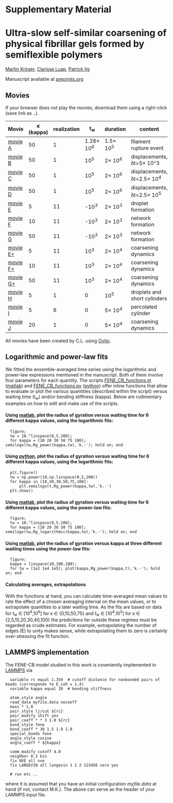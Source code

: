 # Supplementary Material

# Ultra-slow self-similar coarsening of physical fibrillar gels formed by semiflexible polymers

[Martin Kröger](https://www.complexfluids.ethz.ch/), [Clarisse Luap](https://www.scopus.com/authid/detail.uri?authorId=6507066994&origin=resultslist), [Patrick Ilg](https://www.reading.ac.uk/maths-and-stats/staff/patrick-ilg)

Manuscript available at [preprints.org](preprints.org)

## Movies

If your browser does not play the movies, download them using a right-click (save link as ..). 

| Movie | &kappa; (kappa) | realization | t<sub>w</sub> | duration | content |
| ---- | ---- | ----  |------------------ | ----  | -----------------------------------------------------------------------   |
|[movie A](https://www.complexfluids.ethz.ch/MK/2024-FENE-CB/kappa=50-tw=1e5-copy=1-rupture.gif) |  50 | 1 | 1.28&times; 10<sup>6</sup> | 1.5&times; 10<sup>5</sup> |  filament rupture event
|[movie B](https://www.complexfluids.ethz.ch/MK/2024-FENE-CB/kappa=50-tw=1e5-copy=1-dframes=1.mp4) | 50 | 1 | 10<sup>5</sup> | 2&times; 10<sup>6</sup> |  displacements, &delta;t=5&times; 10^3|
| [movie C](https://www.complexfluids.ethz.ch/MK/2024-FENE-CB/kappa=50-tw=1e5-copy=1-dframes=5.mp4) | 50 | 1 | 10<sup>5</sup> | 2&times; 10<sup>6</sup>  | displacements, &delta;t=2.5&times; 10<sup>4</sup>|
| [movie D](https://www.complexfluids.ethz.ch/MK/2024-FENE-CB/kappa=50-tw=1e5-copy=1-dframes=50.mp4) | 50 | 1 | 10<sup>5</sup> | 2&times; 10<sup>6</sup>  | displacements, &delta;t=2.5&times; 10<sup>5</sup>|
| [movie E](https://www.complexfluids.ethz.ch/MK/2024-FENE-CB/kappa=5-init-chain-color-openr.mp4) | 5 | 11 | -10<sup>3</sup> | 2&times; 10<sup>3</sup> | droplet formation|
| [movie F](https://www.complexfluids.ethz.ch/MK/2024-FENE-CB/kappa=10-init-chain-color-openr.mp4) | 10 | 11 | -10<sup>3</sup> | 2&times; 10<sup>3</sup> | network formation|
| [movie G](https://www.complexfluids.ethz.ch/MK/2024-FENE-CB/kappa=50-init-chain-color-openr.mp4) | 50 | 11 | -10<sup>3</sup> | 2&times; 10<sup>3</sup> | network formation|
| [movie E+](https://www.complexfluids.ethz.ch/MK/2024-FENE-CB/kappa=5-tw=1e3-chain-color.mp4) | 5 | 11  | 10<sup>3</sup> | 2&times; 10<sup>4</sup> | coarsening dynamics|
| [movie F+](https://www.complexfluids.ethz.ch/MK/2024-FENE-CB/kappa=10-tw=1e3-chain-color.mp4) | 10 | 11 | 10<sup>3</sup> | 2&times; 10<sup>4</sup> | coarsening dynamics|
| [movie G+](https://www.complexfluids.ethz.ch/MK/2024-FENE-CB/kappa=50-tw=1e3-chain-color.mp4) | 50 | 11 | 10<sup>3</sup> | 2&times; 10<sup>4</sup> | coarsening dynamics|
| [movie H](https://www.complexfluids.ethz.ch/MK/2024-FENE-CB/kappa=5-tw=0-copy=1-chain-color-B.mp4) | 5 | 1 | 0 | 10<sup>5</sup>  | droplets and short cylinders|
| [movie I](https://www.complexfluids.ethz.ch/MK/2024-FENE-CB/kappa=5-tw=0-copy=6-chain-color.mp4) | 5 | 6 | 0 | 5&times; 10<sup>4</sup>  | percolated cylinder|
| [movie J](https://www.complexfluids.ethz.ch/MK/2024-FENE-CB/kappa=20-tw=0-copy-1-chain-color.mp4) | 20 | 1 | 0 | 5&times; 10<sup>4</sup>  | coarsening dynamics|

All movies have been created by C.L. using [Ovito](https://www.ovito.org/manual). 

## Logarithmic and power-law fits

We fitted the ensemble-averaged time series using the logarithmic and power-law expressions mentioned in the manuscript. Both of them involve four parameters for each quantity. The scripts [FENE_CB_functions.m](FENE_CB_functions.m) (<a href="https://ch.mathworks.com/" target="_blank">matlab</a>) and [FENE_CB_functions.py](FENE_CB_functions.py) (<a href="https://www.python.org/" target="_blank">python</a>) offer inline functions that allow to evaluate or plot the various quantities (described within the script) versus waiting time (t<sub>w</sub>) and/or bending stiffness (kappa). Below are rudimentary examples on how to edit and make use of the scripts. 

#### Using [matlab](https://ch.mathworks.com/), plot the radius of gyration versus waiting time for 6 different kappa values, using the logarithmic fits: 
   
      figure;
      tw = 10.^linspace(0,5,200); 
      for kappa = [10 20 30 50 75 100]; semilogx(tw,Rg_power(kappa,tw),'k.-'); hold on; end

#### Using [python](https://www.python.org/), plot the radius of gyration versus waiting time for 6 different kappa values, using the logarithmic fits:
   
      plt.figure()
      tw = np.power(10,np.linspace(0,5,200))
      for kappa in [10,20,30,50,75,100]:
          plt.semilogx(t,Rg_power(kappa,tw),'k.-')
      plt.show()

#### Using [matlab](https://ch.mathworks.com/), plot the radius of gyration versus waiting time for 6 different kappa values, using the power-law fits: 
      
      figure;
      tw = 10.^linspace(0,5,200); 
      for kappa = [10 20 30 50 75 100]; semilogx(tw,Rg_logarithmic(kappa,tw),'k.-'); hold on; end

#### Using [matlab](https://ch.mathworks.com/), plot the radius of gyration versus kappa at three different waiting times using the power-law fits: 
      
      figure;
      kappa = linspace(10,100,100);
      for tw = [1e2 1e4 1e5]; plot(kappa,Rg_power(kappa,t),'k.-'); hold on; end

#### Calculating averages, extrapolations

With the functions at hand, you can calculate time-averaged mean values to rate the effect of a chosen averaging interval on the mean values, or to extrapolate quantities to a later waiting time. As the fits are based on data for *t*<sub>w</sub> &in; [10<sup>4</sup>,10<sup>6</sup>] for &kappa; &in; {0,10,50,75} and *t*<sub>w</sub> &in; [10<sup>4</sup>,10<sup>5</sup>] for &kappa; &in; {2,5,15,20,30,40,100} the predictions far outside these regimes must be regarded as  crude estimates. For example, extrapolating the number of edges (E) to unity makes sense, while extrapolating them to zero is certainly over-stressing the fit function. 

## LAMMPS implementation 

The FENE-CB model studied in this work is coveniently implemented in [LAMMPS](https://www.lammps.org/) via 

      variable rc equal 1.359  # cutoff distance for nonbonded pairs of beads (corresponds to E_coh = 1.4)
      variable kappa equal 10  # bending stiffness
      
      atom_style angle
      read_data myfile.data nocoeff
      mass * 1.0
      pair_style lj/cut ${rc}
      pair_modify shift yes
      pair_coeff * * 3 1.0 ${rc}
      bond_style fene
      bond_coeff * 30 1.5 1.0 1.0
      special_bonds fene
      angle_style cosine
      angle_coeff * ${kappa}
   
      comm_modify cutoff 4.0
      neighbor 0.3 bin
      fix NVE all nve
      fix LANGEVIN all langevin 1 1 2 123456 zero yes

      # run etc .. 

where it is assumed that you have an initial configuration *myfile.data* at hand (if not, contact M.K.). The above can serve as the header of your LAMMPS input file. 
